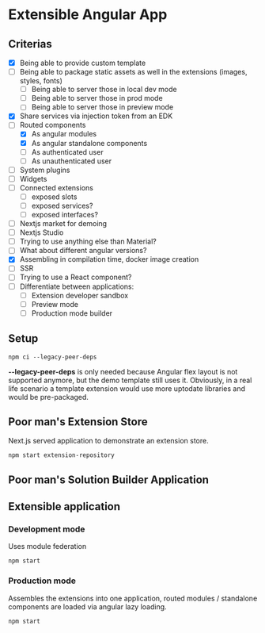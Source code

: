 # Extensible Angular App

## Criterias

- [x] Being able to provide custom template
- [ ] Being able to package static assets as well in the extensions (images, styles, fonts)
  - [ ] Being able to server those in local dev mode
  - [ ] Being able to server those in prod mode
  - [ ] Being able to server those in preview mode
- [x] Share services via injection token from an EDK
- [ ] Routed components
  - [x] As angular modules
  - [x] As angular standalone components
  - [ ] As authenticated user
  - [ ] As unauthenticated user 
- [ ] System plugins
- [ ] Widgets
- [ ] Connected extensions
  - [ ] exposed slots
  - [ ] exposed services?
  - [ ] exposed interfaces?
- [ ] Nextjs market for demoing
- [ ] Nextjs Studio
- [ ] Trying to use anything else than Material?
- [ ] What about different angular versions?
- [x] Assembling in compilation time, docker image creation
- [ ] SSR
- [ ] Trying to use a React component?
- [ ] Differentiate between applications:
  - [ ] Extension developer sandbox
  - [ ] Preview mode
  - [ ] Production mode builder

## Setup

```
npm ci --legacy-peer-deps
```

**--legacy-peer-deps** is only needed because Angular flex layout is not supported anymore, but the demo template still uses it. Obviously, in a real life scenario a template extension would use more uptodate libraries and would be pre-packaged.

## Poor man's Extension Store

Next.js served application to demonstrate an extension store. 

```
npm start extension-repository
```

## Poor man's Solution Builder Application 

## Extensible application

### Development mode

Uses module federation

```
npm start
```

### Production mode

Assembles the extensions into one application, routed modules / standalone components are loaded via angular lazy loading.

```
npm start
```
